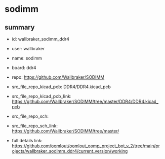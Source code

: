# sodimm
 
## summary 
* id: wallbraker_sodimm_ddr4
* user: wallbraker
* name: sodimm
* board: ddr4
* repo: https://github.com/Wallbraker/SODIMM
* src_file_repo_kicad_pcb: DDR4/DDR4.kicad_pcb
* src_file_repo_kicad_pcb_link: https://github.com/Wallbraker/SODIMM/tree/master/DDR4/DDR4.kicad_pcb


* src_file_repo_sch: 
* src_file_repo_sch_link: https://github.com/Wallbraker/SODIMM/tree/master/
* full details link: https://github.com/oomlout/oomlout_oomp_project_bot_v_2/tree/main/projects/wallbraker_sodimm_ddr4/current_version/working  







